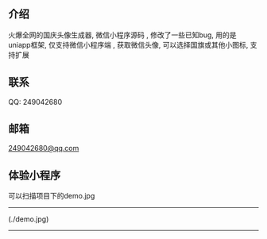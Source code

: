 ## 介绍
火爆全网的国庆头像生成器, 
微信小程序源码 ,
修改了一些已知bug, 
用的是uniapp框架, 
仅支持微信小程序端 , 
获取微信头像, 
可以选择国旗或其他小图标, 
支持扩展

## 联系
QQ: 249042680 

## 邮箱
249042680@qq.com

## 体验小程序
可以扫描项目下的demo.jpg
***
(./demo.jpg)
***



















